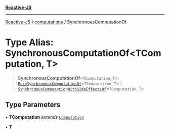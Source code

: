 [**Reactive-JS**](../../README.md)

***

[Reactive-JS](../../README.md) / [computations](../README.md) / SynchronousComputationOf

# Type Alias: SynchronousComputationOf\<TComputation, T\>

> **SynchronousComputationOf**\<`TComputation`, `T`\>: [`PureSynchronousComputationOf`](PureSynchronousComputationOf.md)\<`TComputation`, `T`\> \| [`SynchronousComputationWithSideEffectsOf`](SynchronousComputationWithSideEffectsOf.md)\<`TComputation`, `T`\>

## Type Parameters

• **TComputation** *extends* [`Computation`](Computation.md)

• **T**
